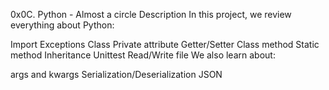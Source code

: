 0x0C. Python - Almost a circle
Description
In this project, we review everything about Python:

Import
Exceptions
Class
Private attribute
Getter/Setter
Class method
Static method
Inheritance
Unittest
Read/Write file
We also learn about:

args and kwargs
Serialization/Deserialization
JSON
